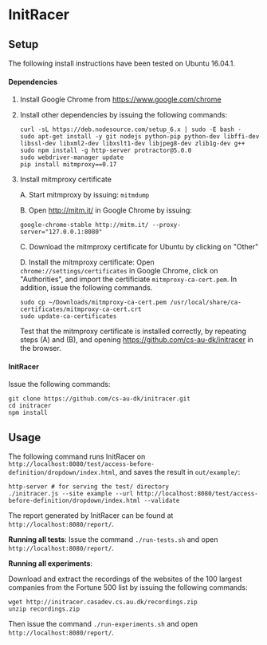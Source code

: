 # InitRacer

## Setup

The following install instructions have been tested on Ubuntu 16.04.1.

#### Dependencies

1. Install Google Chrome from https://www.google.com/chrome

2. Install other dependencies by issuing the following commands:

   ```
   curl -sL https://deb.nodesource.com/setup_6.x | sudo -E bash -
   sudo apt-get install -y git nodejs python-pip python-dev libffi-dev libssl-dev libxml2-dev libxslt1-dev libjpeg8-dev zlib1g-dev g++
   sudo npm install -g http-server protractor@5.0.0
   sudo webdriver-manager update
   pip install mitmproxy==0.17
   ```

3. Install mitmproxy certificate

   A. Start mitmproxy by issuing: `mitmdump`

   B. Open http://mitm.it/ in Google Chrome by issuing:

      ```
      google-chrome-stable http://mitm.it/ --proxy-server="127.0.0.1:8080"
      ```
   C. Download the mitmproxy certificate for Ubuntu by clicking on "Other"

   D. Install the mitmproxy certificate: Open `chrome://settings/certificates` in Google Chrome, click on "Authorities", and import the certificiate `mitmproxy-ca-cert.pem`. In addition, issue the following commands.

      ```
      sudo cp ~/Downloads/mitmproxy-ca-cert.pem /usr/local/share/ca-certificates/mitmproxy-ca-cert.crt
      sudo update-ca-certificates
      ```

   Test that the mitmproxy certificate is installed correctly, by repeating steps (A) and (B), and opening https://github.com/cs-au-dk/initracer in the browser.

#### InitRacer

Issue the following commands:

```
git clone https://github.com/cs-au-dk/initracer.git
cd initracer
npm install
```

## Usage

The following command runs InitRacer on `http://localhost:8080/test/access-before-definition/dropdown/index.html`, and saves the result in `out/example/`:

```
http-server # for serving the test/ directory
./initracer.js --site example --url http://localhost:8080/test/access-before-definition/dropdown/index.html --validate
```

The report generated by InitRacer can be found at `http://localhost:8080/report/`.

**Running all tests**: Issue the command `./run-tests.sh` and open `http://localhost:8080/report/`.

**Running all experiments**:

Download and extract the recordings of the websites of the 100 largest companies from the Fortune 500 list by issuing the following commands:

```
wget http://initracer.casadev.cs.au.dk/recordings.zip
unzip recordings.zip
```

Then issue the command `./run-experiments.sh` and open `http://localhost:8080/report/`.
